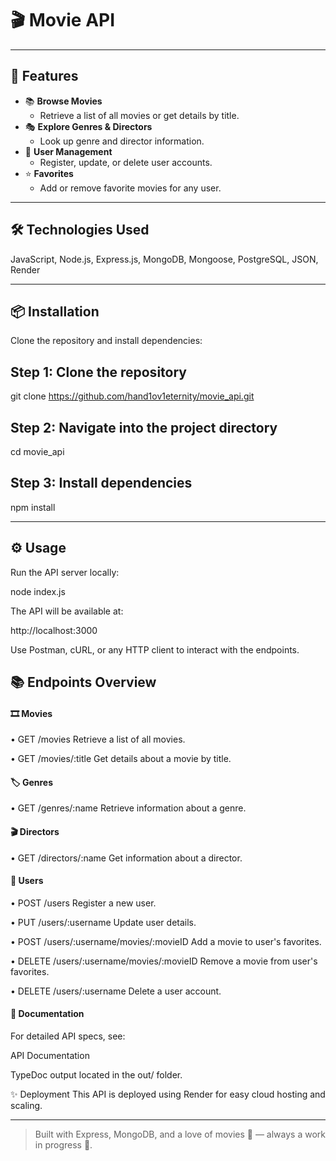 # 🎬 Movie API

---

## 🚀 Features

- 📚 **Browse Movies**
  - Retrieve a list of all movies or get details by title.
- 🎭 **Explore Genres & Directors**
  - Look up genre and director information.
- 👤 **User Management**
  - Register, update, or delete user accounts.
- ⭐ **Favorites**
  - Add or remove favorite movies for any user.

---

## 🛠️ Technologies Used

JavaScript,
Node.js,
Express.js,
MongoDB,
Mongoose,
PostgreSQL,
JSON,
Render

---

## 📦 Installation

Clone the repository and install dependencies:


## Step 1: Clone the repository

git clone https://github.com/hand1ov1eternity/movie_api.git 

## Step 2: Navigate into the project directory
cd movie_api

## Step 3: Install dependencies
npm install

---

## ⚙️ Usage
Run the API server locally:

node index.js

The API will be available at:

http://localhost:3000

Use Postman, cURL, or any HTTP client to interact with the endpoints.

## 📚 Endpoints Overview
#### 🎞️ Movies
• GET /movies
Retrieve a list of all movies.

• GET /movies/:title
Get details about a movie by title.

#### 🏷️ Genres
• GET /genres/:name
Retrieve information about a genre.

#### 🎬 Directors
• GET /directors/:name
Get information about a director.

#### 👥 Users
• POST /users
Register a new user.

• PUT /users/:username
Update user details.

• POST /users/:username/movies/:movieID
Add a movie to user's favorites.

• DELETE /users/:username/movies/:movieID
Remove a movie from user's favorites.

• DELETE /users/:username
Delete a user account.

#### 📖 Documentation
For detailed API specs, see:

API Documentation

TypeDoc output located in the out/ folder.



✨ Deployment
This API is deployed using Render for easy cloud hosting and scaling.

---

> Built with Express, MongoDB, and a love of movies 🍿 — always a work in progress 🚧.

